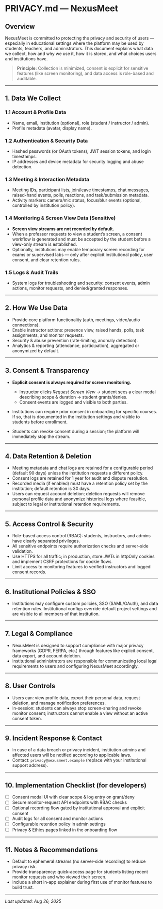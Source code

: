 # PRIVACY.md — NexusMeet

## Overview

NexusMeet is committed to protecting the privacy and security of users — especially in educational settings where the platform may be used by students, teachers, and administrators. This document explains what data we collect, how and why we use it, how it is stored, and what choices users and institutions have.

> **Principle:** Collection is minimized, consent is explicit for sensitive features (like screen monitoring), and data access is role-based and auditable.

---

## 1. Data We Collect

### 1.1 Account & Profile Data

* Name, email, institution (optional), role (student / instructor / admin).
* Profile metadata (avatar, display name).

### 1.2 Authentication & Security Data

* Hashed passwords (or OAuth tokens), JWT session tokens, and login timestamps.
* IP addresses and device metadata for security logging and abuse detection.

### 1.3 Meeting & Interaction Metadata

* Meeting IDs, participant lists, join/leave timestamps, chat messages, raised-hand events, polls, reactions, and task/submission metadata.
* Activity markers: camera/mic status, focus/blur events (optional, controlled by institution policy).

### 1.4 Monitoring & Screen View Data (Sensitive)

* **Screen view streams are not recorded by default.**
* When a professor requests to view a student’s screen, a consent workflow is generated and must be accepted by the student before a view-only stream is established.
* Optionally, institutions may enable temporary screen recording for exams or supervised labs — only after explicit institutional policy, user consent, and clear retention rules.

### 1.5 Logs & Audit Trails

* System logs for troubleshooting and security: consent events, admin actions, monitor requests, and denied/granted responses.

---

## 2. How We Use Data

* Provide core platform functionality (auth, meetings, video/audio connections).
* Enable instructor actions: presence view, raised hands, polls, task assignments, and monitor requests.
* Security & abuse prevention (rate-limiting, anomaly detection).
* Analytics & reporting (attendance, participation), aggregated or anonymized by default.

---

## 3. Consent & Transparency

* **Explicit consent is always required for screen monitoring.**

  * Instructor clicks *Request Screen View* → student sees a clear modal describing scope & duration → student grants/denies.
  * Consent events are logged and visible to both parties.
* Institutions can require prior consent in onboarding for specific courses. If so, that is documented in the institution settings and visible to students before enrollment.
* Students can revoke consent during a session; the platform will immediately stop the stream.

---

## 4. Data Retention & Deletion

* Meeting metadata and chat logs are retained for a configurable period (default 90 days) unless the institution requests a different policy.
* Consent logs are retained for 1 year for audit and dispute resolution.
* Recorded media (if enabled) must have a retention policy set by the institution; default retention is 30 days.
* Users can request account deletion; deletion requests will remove personal profile data and anonymize historical logs where feasible, subject to legal or institutional retention requirements.

---

## 5. Access Control & Security

* Role-based access control (RBAC): students, instructors, and admins have clearly separated privileges.
* All sensitive endpoints require authorization checks and server-side validation.
* Use HTTPS for all traffic; in production, store JWTs in httpOnly cookies and implement CSRF protections for cookie flows.
* Limit access to monitoring features to verified instructors and logged consent records.

---

## 6. Institutional Policies & SSO

* Institutions may configure custom policies, SSO (SAML/OAuth), and data retention rules. Institutional configs override default project settings and are visible to all members of that institution.

---

## 7. Legal & Compliance

* NexusMeet is designed to support compliance with major privacy frameworks (GDPR, FERPA, etc.) through features like explicit consent, data export, and account deletion.
* Institutional administrators are responsible for communicating local legal requirements to users and configuring NexusMeet accordingly.

---

## 8. User Controls

* Users can: view profile data, export their personal data, request deletion, and manage notification preferences.
* In-session: students can always stop screen-sharing and revoke monitor consent; instructors cannot enable a view without an active consent token.

---

## 9. Incident Response & Contact

* In case of a data breach or privacy incident, institution admins and affected users will be notified according to applicable laws.
* Contact: `privacy@nexusmeet.example` (replace with your institutional support address).

---

## 10. Implementation Checklist (for developers)

* [ ] Consent modal UI with clear scope & log entry on grant/deny
* [ ] Secure monitor-request API endpoints with RBAC checks
* [ ] Optional recording flow gated by institutional approval and explicit consent
* [ ] Audit logs for all consent and monitor actions
* [ ] Configurable retention policy in admin settings
* [ ] Privacy & Ethics pages linked in the onboarding flow

---

## 11. Notes & Recommendations

* Default to ephemeral streams (no server-side recording) to reduce privacy risk.
* Provide transparency: quick-access page for students listing recent monitor requests and who viewed their screen.
* Include a short in-app explainer during first use of monitor features to build trust.

---

*Last updated: Aug 26, 2025*
